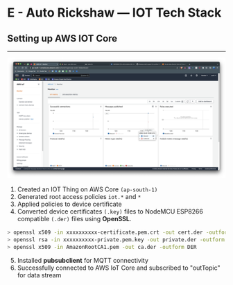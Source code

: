 # E - Auto Rickshaw — IOT Tech Stack

## Setting up AWS IOT Core

---

![AWS Core Image](/resources/aws-core.png)

1. Created an IOT Thing on AWS Core `(ap-south-1)`
2. Generated root access policies `iot.*` and `*`
3. Applied policies to device certificate
4. Converted device certificates `(.key)` files to NodeMCU ESP8266 compatible `(.der)` files using **OpenSSL**.

```bash
> openssl x509 -in xxxxxxxxxx-certificate.pem.crt -out cert.der -outform DER
> openssl rsa -in xxxxxxxxxx-private.pem.key -out private.der -outform DER
> openssl x509 -in AmazonRootCA1.pem -out ca.der -outform DER
```

5. Installed **pubsubclient** for MQTT connectivity
6. Successfully connected to AWS IoT Core and subscribed to "outTopic" for data stream
